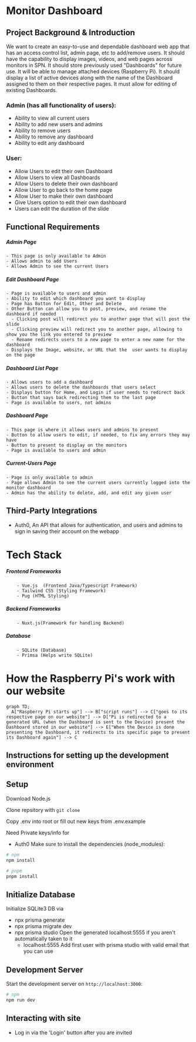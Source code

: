 # Monitor Dashboard


## Project Background & Introduction
We want to create an easy-to-use and dependable dashboard web app that has an access control list, admin page, etc to add/remove users. It should have the capability to display images, videos, and web pages across monitors in SPN. It should store previously used "Dashboards" for future use. It will be able to manage attached devices (Raspberry Pi). It should display a list of active devices along with the name of the Dashboard assigned to them on their respective pages. It must allow for editing of existing Dashboards.

### Admin (has all functionality of users):
  
  - Ability to view all current users
  - Ability to add new users and admins
  - Ability to remove users
  - Ability to remove any dashboard
  - Ability to edit any dashboard                                         

### User:
  - Allow Users to edit their own Dashboard
  - Allow Users to view all Dashboards
  - Allow Users to delete their own dashboard
  - Allow User to go back to the home page
  - Allow User to make their own dashboard
  - Give Users option to edit their own dashboard
  - Users can edit the duration of the slide
  
## Functional Requirements

  ##### Admin Page
    - This page is only available to Admin
    - Allows admin to add Users
    - Allows Admin to see the current Users

  ##### Edit Dashboard Page
    - Page is available to users and admin
    - Ability to edit which dashboard you want to display
    - Page has Button for Edit, Other and Delete
    - Other Button can allow you to post, preview, and rename the dashboard if needed
      - Clicking post will redirect you to another page that will post the slide
      - Clicking preview will redirect you to another page, allowing to show you the link you entered to preview
      - Rename redirects users to a new page to enter a new name for the dashboard
    - Displays the Image, website, or URL that the  user wants to display on the page

  ##### Dashboard List Page
    - Allows users to add a dashboard
    - Allows users to delete the dashboards that users select
    - Displays button for Home, and Login if user needs to redirect back
    - Button that says back redirecting them to the last page
    - Page is available to users, not admins
    
  ##### Dashboard Page
    - This page is where it allows users and admins to present
    - Button to allow users to edit, if needed, to fix any errors they may have
    - Button to present to display on the monitors
    - Page is available to users and admin

  ##### Current-Users Page
    - Page is only available to admin
    - Page allows Admin to see the current users currently logged into the monitor dashboard
    - Admin has the ability to delete, add, and edit any given user


## Third-Party Integrations
  - Auth0, An API that allows for authentication, and users and admins to sign in saving their account on the webapp

# Tech Stack

  ##### Frontend Frameworks
        - Vue.js  (Frontend Java/Typescript Framework)
        - Tailwind CSS (Styling Framework)
        - Pug (HTML Styling)
  ##### Backend Frameworks
        - Nuxt.js(Framework for handling Backend)
  ##### Database
        - SQLite (Database)
        - Primsa (Helps write SQLite)
        
# How the Raspberry Pi's work with our website
```mermaid
graph TD;
  A["Raspberry Pi starts up"] --> B["script runs"] --> C["goes to its respective page on our website"] --> D["Pi is redirected to a generated URL (when the Dashboard is sent to the Device) present the Dashboard stored in our website"] --> E["When the Device is done presenting the Dashboard, it redirects to its specific page to present its Dashboard again"] --> C
```

## Instructions for setting up the development environment

## Setup
Download Node.js

Clone repsitory with `git clone`

Copy .env into root or fill out new keys from .env.example

Need Private keys/info for
  - Auth0
Make sure to install the dependencies (node_modules):

```bash
# npm
npm install

# pnpm
pnpm install
```
## Initialize Database

Initialize SQLite3 DB via

- npx prisma generate
- npx prisma migrate dev
- npx prisma studio
Open the generated localhost:5555 if you aren't automatically taken to it
  - localhost:5555
Add first user with prisma studio with valid email that you can use 

## Development Server
Start the development server on `http://localhost:3000`:
```bash
# npm
npm run dev
```
## Interacting with site
  - Log in via the 'Login' button after you are invited
